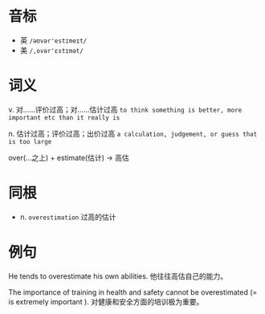 # 音标

- 英 `/əʊvər'estɪmeɪt/`
- 美 `/,ovər'ɛstɪmət/`

# 词义

v. 对……评价过高；对……估计过高
`to think something is better, more important etc than it really is`

n. 估计过高；评价过高；出价过高
`a calculation, judgement, or guess that is too large`



over(…之上) + estimate(估计) → 高估

# 同根

- n. `overestimation` 过高的估计

# 例句

He tends to overestimate his own abilities.
他往往高估自己的能力。

The importance of training in health and safety cannot be overestimated (= is extremely important ).
对健康和安全方面的培训极为重要。


